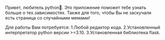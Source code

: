 Привет, любитель python🐍.
Это приложение поможет тебе узнать больше о тех.зависимостях. 
Также для того, чтобы Вы не заскучали есть страница со случайными мемами!

Для работы Вам потребуется:
1.Любой редактор кода.
2.Установленный интерпретатор python версии >=3.10.
3.Установленная библиотека flask.
